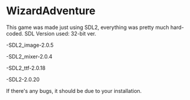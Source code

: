 # WizardAdventure
This game was made just using SDL2, everything was pretty much hard-coded.
SDL Version used: 32-bit ver.

  -SDL2_image-2.0.5
  
  -SDL2_mixer-2.0.4
  
  -SDL2_ttf-2.0.18
  
  -SDL2-2.0.20

If there's any bugs, it should be due to your installation.
